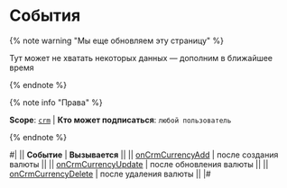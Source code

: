 # События

{% note warning "Мы еще обновляем эту страницу" %}

Тут может не хватать некоторых данных — дополним в ближайшее время

{% endnote %}

{% note info "Права" %}

**Scope**: [`crm`](../../../scopes/permissions.md) | **Кто может подписаться**: `любой пользователь`

{% endnote %}

#|
|| **Событие** | **Вызывается** ||
|| [onCrmCurrencyAdd](./on-crm-currency-add.md) | после создания валюты ||
|| [onCrmCurrencyUpdate](./on-crm-currency-update.md) | после обновления валюты ||
|| [onCrmCurrencyDelete](./on-crm-currency-delete.md) | после удаления валюты ||
|#